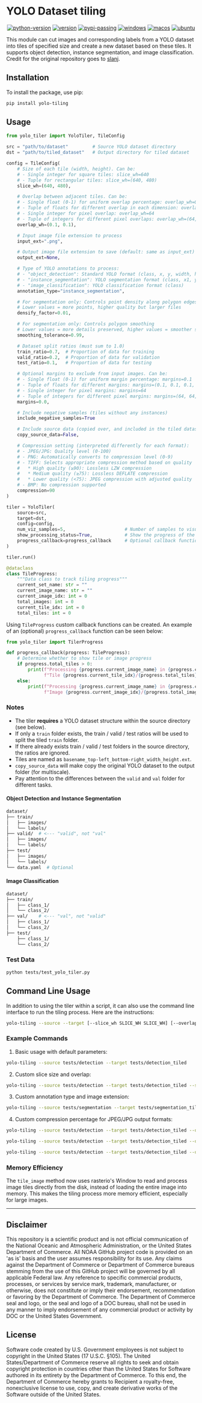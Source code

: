 # YOLO Dataset tiling

<div align="center">

[![python-version](https://img.shields.io/pypi/pyversions/yolo-tiling.svg)](https://pypi.org/project/yolo-tiling)
[![version](https://img.shields.io/pypi/v/yolo-tiling.svg)](https://pypi.python.org/pypi/yolo-tiling)
[![pypi-passing](https://github.com/Jordan-Pierce/yolo-tiling/actions/workflows/pypi.yml/badge.svg)](https://pypi.org/project/yolo-tiling)
[![windows](https://github.com/Jordan-Pierce/yolo-tiling/actions/workflows/windows.yml/badge.svg)](https://pypi.org/project/yolo-tiling)
[![macos](https://github.com/Jordan-Pierce/yolo-tiling/actions/workflows/macos.yml/badge.svg)](https://pypi.org/project/yolo-tiling)
[![ubuntu](https://github.com/Jordan-Pierce/yolo-tiling/actions/workflows/ubuntu.yml/badge.svg)](https://pypi.org/project/yolo-tiling)
</div>

This module can cut images and corresponding labels from a YOLO dataset into tiles of specified size and create a
new dataset based on these tiles. It supports object detection, instance segmentation, and image classification.
Credit for the original repository goes to [slanj](https://github.com/slanj/yolo-tiling).

## Installation

To install the package, use pip:

```bash
pip install yolo-tiling
```

## Usage

```python
from yolo_tiler import YoloTiler, TileConfig

src = "path/to/dataset"         # Source YOLO dataset directory
dst = "path/to/tiled_dataset"   # Output directory for tiled dataset

config = TileConfig(
    # Size of each tile (width, height). Can be:
    # - Single integer for square tiles: slice_wh=640
    # - Tuple for rectangular tiles: slice_wh=(640, 480)
    slice_wh=(640, 480),

    # Overlap between adjacent tiles. Can be:
    # - Single float (0-1) for uniform overlap percentage: overlap_wh=0.1
    # - Tuple of floats for different overlap in each dimension: overlap_wh=(0.1, 0.1)
    # - Single integer for pixel overlap: overlap_wh=64
    # - Tuple of integers for different pixel overlaps: overlap_wh=(64, 48)
    overlap_wh=(0.1, 0.1),

    # Input image file extension to process
    input_ext=".png",

    # Output image file extension to save (default: same as input_ext)
    output_ext=None,

    # Type of YOLO annotations to process:
    # - "object_detection": Standard YOLO format (class, x, y, width, height)
    # - "instance_segmentation": YOLO segmentation format (class, x1, y1, x2, y2, ...)
    # - "image_classification": YOLO classification format (class)
    annotation_type="instance_segmentation",

    # For segmentation only: Controls point density along polygon edges
    # Lower values = more points, higher quality but larger files
    densify_factor=0.01,

    # For segmentation only: Controls polygon smoothing
    # Lower values = more details preserved, higher values = smoother shapes
    smoothing_tolerance=0.99,

    # Dataset split ratios (must sum to 1.0)
    train_ratio=0.7,  # Proportion of data for training
    valid_ratio=0.2,  # Proportion of data for validation
    test_ratio=0.1,   # Proportion of data for testing

    # Optional margins to exclude from input images. Can be:
    # - Single float (0-1) for uniform margin percentage: margins=0.1
    # - Tuple of floats for different margins: margins=(0.1, 0.1, 0.1, 0.1)
    # - Single integer for pixel margins: margins=64
    # - Tuple of integers for different pixel margins: margins=(64, 64, 64, 64)
    margins=0.0,

    # Include negative samples (tiles without any instances)
    include_negative_samples=True

    # Include source data (copied over, and included in the tiled dataset)
    copy_source_data=False,

    # Compression setting (interpreted differently for each format):
    # - JPEG/JPG: Quality level (0-100)
    # - PNG: Automatically converts to compression level (0-9)
    # - TIFF: Selects appropriate compression method based on quality
    #   * High quality (≥90): Lossless LZW compression
    #   * Medium quality (≥75): Lossless DEFLATE compression
    #   * Lower quality (<75): JPEG compression with adjusted quality
    # - BMP: No compression supported
    compression=90
)

tiler = YoloTiler(
    source=src,
    target=dst,
    config=config,
    num_viz_samples=5,                      # Number of samples to visualize
    show_processing_status=True,            # Show the progress of the tiling process
    progress_callback=progress_callback     # Optional callback function to report progress (see below)
)

tiler.run()
```

```python
@dataclass
class TileProgress:
    """Data class to track tiling progress"""
    current_set_name: str = ""
    current_image_name: str = ""
    current_image_idx: int = 0
    total_images: int = 0
    current_tile_idx: int = 0
    total_tiles: int = 0
```

Using `TileProgress` custom callback functions can be created. An example of an (optional) `progress_callback` function
can be seen below:

```python
from yolo_tiler import TilerProgress

def progress_callback(progress: TileProgress):
    # Determine whether to show tile or image progress
    if progress.total_tiles > 0:
        print(f"Processing {progress.current_image_name} in {progress.current_set_name} set: "
              f"Tile {progress.current_tile_idx}/{progress.total_tiles}")
    else:
        print(f"Processing {progress.current_image_name} in {progress.current_set_name} set: "
              f"Image {progress.current_image_idx}/{progress.total_images}")

```

### Notes

- The tiler **requires** a YOLO dataset structure within the source directory (see below).
- If only a `train` folder exists, the train / valid / test ratios will be used to split the tiled `train` folder.
- If there already exists train / valid / test folders in the source directory, the ratios are ignored.
- Tiles are named as `basename_top-left_bottom-right_width_height.ext`.
- `copy_source_data` will make copy the original YOLO dataset to the output folder (for multiscale).
- Pay attention to the differences between the `valid` and `val` folder for different tasks.

#### Object Detection and Instance Segmentation

```bash
dataset/
├── train/
│   ├── images/
│   └── labels/
├── valid/  # <--- "valid", not "val"
│   ├── images/
│   └── labels/
├── test/
│   ├── images/
│   └── labels/
└── data.yaml  # Optional
```

#### Image Classification

```bash
dataset/
├── train/
│   ├── class_1/
│   └── class_2/
├── val/    # <--- "val", not "valid"
│   ├── class_1/
│   └── class_2/
├── test/
    ├── class_1/
    └── class_2/
```

### Test Data

```bash
python tests/test_yolo_tiler.py
```

## Command Line Usage

In addition to using the tiler within a script, it can also use the command line interface to run the tiling process.
Here are the instructions:

```bash
yolo-tiling --source --target [--slice_wh SLICE_WH SLICE_WH] [--overlap_wh OVERLAP_WH OVERLAP_WH] [--input_ext INPUT_EXT] [--output_ext OUTPUT_EXT] [--annotation_type ANNOTATION_TYPE] [--densify_factor DENSIFY_FACTOR] [--smoothing_tolerance SMOOTHING_TOLERANCE] [--train_ratio TRAIN_RATIO] [--valid_ratio VALID_RATIO] [--test_ratio TEST_RATIO] [--margins MARGINS] [--include_negative_samples INCLUDE_NEGATIVE_SAMPLES] [--compression COMPRESSION]
```

### Example Commands

1. Basic usage with default parameters:
```bash
yolo-tiling --source tests/detection --target tests/detection_tiled
```

2. Custom slice size and overlap:
```bash
yolo-tiling --source tests/detection --target tests/detection_tiled --slice_wh 640 480 --overlap_wh 0.1 0.1
```

3. Custom annotation type and image extension:
```bash
yolo-tiling --source tests/segmentation --target tests/segmentation_tiled --annotation_type instance_segmentation --input_ext .jpg --output_ext .png
```

4. Custom compression percentage for JPEG/JPG output formats:
```bash
yolo-tiling --source tests/detection --target tests/detection_tiled --output_ext .jpg --compression 85

yolo-tiling --source tests/detection --target tests/detection_tiled --output_ext .png --compression 90

yolo-tiling --source tests/detection --target tests/detection_tiled --output_ext .tif --compression 95
```

### Memory Efficiency

The `tile_image` method now uses rasterio's Window to read and process image tiles directly from the disk, instead of loading the entire image into memory. This makes the tiling process more memory efficient, especially for large images.

---
## Disclaimer

This repository is a scientific product and is not official communication of the National
Oceanic and Atmospheric Administration, or the United States Department of Commerce. All NOAA
GitHub project code is provided on an 'as is' basis and the user assumes responsibility for its
use. Any claims against the Department of Commerce or Department of Commerce bureaus stemming from
the use of this GitHub project will be governed by all applicable Federal law. Any reference to
specific commercial products, processes, or services by service mark, trademark, manufacturer, or
otherwise, does not constitute or imply their endorsement, recommendation or favoring by the
Department of Commerce. The Department of Commerce seal and logo, or the seal and logo of a DOC
bureau, shall not be used in any manner to imply endorsement of any commercial product or activity
by DOC or the United States Government.


## License

Software code created by U.S. Government employees is not subject to copyright in the United States
(17 U.S.C. §105). The United States/Department of Commerce reserve all rights to seek and obtain
copyright protection in countries other than the United States for Software authored in its
entirety by the Department of Commerce. To this end, the Department of Commerce hereby grants to
Recipient a royalty-free, nonexclusive license to use, copy, and create derivative works of the
Software outside of the United States.
